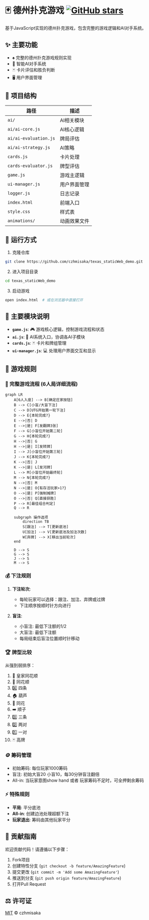 # 🃏 德州扑克游戏 [![GitHub stars](https://img.shields.io/github/stars/czhmisaka/texas_staticWeb_demo?style=social)](https://github.com/czhmisaka/texas_staticWeb_demo/stargazers)

基于JavaScript实现的德州扑克游戏，包含完整的游戏逻辑和AI对手系统。

## ✨ 主要功能

- ♠️ 完整的德州扑克游戏规则实现
- 🤖 智能AI对手系统
- 🃏 卡片评估和胜负判断
- 🖥️ 用户界面管理

## 📁 项目结构

| 路径                  | 描述         |
| --------------------- | ------------ |
| `ai/`                 | AI相关模块   |
| `ai/ai-core.js`       | AI核心逻辑   |
| `ai/ai-evaluation.js` | 牌局评估     |
| `ai/ai-strategy.js`   | AI策略       |
| `cards.js`            | 卡片处理     |
| `cards-evaluator.js`  | 牌型评估     |
| `game.js`             | 游戏主逻辑   |
| `ui-manager.js`       | 用户界面管理 |
| `logger.js`           | 日志记录     |
| `index.html`          | 前端入口     |
| `style.css`           | 样式表       |
| `animations/`         | 动画效果文件 |

## 🚀 运行方式

1. 克隆仓库
```bash
git clone https://github.com/czhmisaka/texas_staticWeb_demo.git
```

2. 进入项目目录
```bash
cd texas_staticWeb_demo
```

3. 启动游戏
```bash
open index.html  # 或在浏览器中直接打开
```

## 🧩 主要模块说明

- **`game.js`**: 🎮 游戏核心逻辑，控制游戏流程和状态
- **`ai.js`**: 🧠 AI系统入口，协调各AI子模块
- **`cards.js`**: 🃏 卡片和牌组管理
- **`ui-manager.js`**: 💻 处理用户界面交互和显示

## 📜 游戏规则

### 🎴 完整游戏流程 (6人局详细流程)

```mermaid
graph LR
    A[6人入座] --> B[确定庄家按钮]
    B --> C[小盲/大盲下注]
    C --> D[UTG开始第一轮下注]
    D --> E{本轮完成?}
    E -->|否| D
    E -->|是| F[发翻牌3张]
    F --> G[小盲位开始第二轮]
    G --> H{本轮完成?}
    H -->|否| G
    H -->|是| I[发转牌]
    I --> J[小盲位开始第三轮]
    J --> K{本轮完成?}
    K -->|否| J
    K -->|是| L[发河牌]
    L --> M[小盲位开始最终轮]
    M --> N{本轮完成?}
    N -->|否| M
    N -->|是| O{有存活玩家>1?}
    O -->|是| P[强制摊牌]
    O -->|否| Q[直接获胜]
    P --> R[最佳组合判定]
    Q --> R

    subgraph 操作选项
        direction TB
        S[跟注] --> T[更新底池]
        U[加注] --> V[更新底池及加注次数]
        W[弃牌] --> X[移出当前轮次]
    end

    D --> S
    G --> S
    J --> S
    M --> S
```

### 💰 下注规则

1. **下注轮次**:
   - 每轮玩家可以选择：跟注、加注、弃牌或过牌
   - 下注顺序按顺时针方向进行

2. **盲注**:
   - 小盲注: 最低下注额的1/2
   - 大盲注: 最低下注额
   - 每局结束后盲注位置顺时针移动

### 🏆 牌型比较

从强到弱排序：
1. 👑 皇家同花顺
2. 🌊 同花顺
3. 4️⃣ 四条
4. 🏠 葫芦
5. 🌸 同花
6. ➡️ 顺子
7. 3️⃣ 三条
8. 2️⃣ 两对
9. 1️⃣ 一对
10. 🃏 高牌

### 🪙 筹码管理

- 初始筹码: 每位玩家1000筹码
- 盲注: 初始大盲20 小盲10，每30分钟盲注翻倍
- All-in: 当玩家意图show hand 或者 玩家筹码不足时，可全押剩余筹码

### ⚡ 特殊规则

- **平局**: 平分底池
- **All-in**: 创建边池处理超额下注
- **玩家退出**: 筹码由其他玩家平分

## 🤝 贡献指南

欢迎贡献代码！请遵循以下步骤：

1. Fork项目
2. 创建特性分支 (`git checkout -b feature/AmazingFeature`)
3. 提交更改 (`git commit -m 'Add some AmazingFeature'`)
4. 推送到分支 (`git push origin feature/AmazingFeature`)
5. 打开Pull Request

## ⚖️ 许可证

[MIT](https://choosealicense.com/licenses/mit/) © czhmisaka
